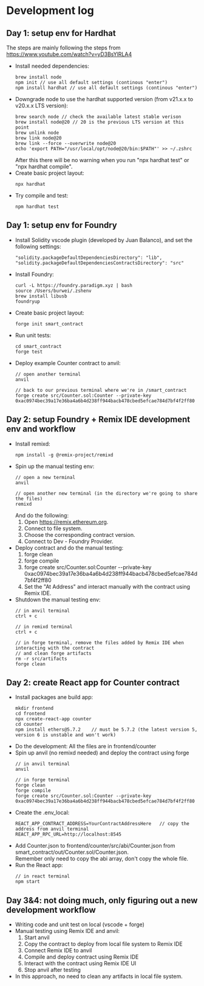 # Development log

## Day 1: setup env for Hardhat
 The steps are mainly following the steps from https://www.youtube.com/watch?v=yD3BsYlRLA4
 - Install needed dependencies:  
   ```
   brew install node
   npm init // use all default settings (continous "enter")
   npm install hardhat // use all default settings (continous "enter")
   ```
 - Downgrade node to use the hardhat supported version (from v21.x.x to v20.x.x LTS version):  
   ```
   brew search node // check the available latest stable verison
   brew install node@20 // 20 is the previous LTS version at this point
   brew unlink node
   brew link node@20
   brew link --force --overwrite node@20
   echo 'export PATH="/usr/local/opt/node@20/bin:$PATH"' >> ~/.zshrc
   ```
   After this there will be no warning when you run "npx hardhat test" or "npx hardhat compile".  
 - Create basic project layout:  
   ```
   npx hardhat
   ```
 - Try compile and test:  
   ```
   npm hardhat test
   ```

## Day 1: setup env for Foundry
 - Install Solidity vscode plugin (developed by Juan Balanco), and set the following settings:  
   ```
   "solidity.packageDefaultDependenciesDirectory": "lib",
   "solidity.packageDefaultDependenciesContractsDirectory": "src"
   ```
 - Install Foundry:  
   ```
   curl -L https://foundry.paradigm.xyz | bash
   source /Users/burwei/.zshenv
   brew install libusb 
   foundryup
   ```
 - Create basic project layout:  
   ```
   forge init smart_contract
   ```
 - Run unit tests:  
   ```
   cd smart_contract
   forge test
   ```
 - Deploy example Counter contract to anvil:  
   ```
   // open another terminal
   anvil

   // back to our previous terminal where we're in /smart_contract
   forge create src/Counter.sol:Counter --private-key 0xac0974bec39a17e36ba4a6b4d238ff944bacb478cbed5efcae784d7bf4f2ff80
   ```

## Day 2: setup Foundry + Remix IDE development env and workflow
 - Install remixd: 
   ```
   npm install -g @remix-project/remixd
   ```
 - Spin up the manual testing env:  
   ```
   // open a new terminal
   anvil

   // open another new terminal (in the directory we're going to share the files)
   remixd
   ``` 
   And do the following:  
   1. Open https://remix.ethereum.org.  
   2. Connect to file system.  
   3. Choose the corresponding contract version.
   4. Connect to Dev - Foundry Provider.  
 - Deploy contract and do the manual testing:  
   1. forge clean
   2. forge compile 
   3. forge create src/Counter.sol:Counter --private-key 0xac0974bec39a17e36ba4a6b4d238ff944bacb478cbed5efcae784d7bf4f2ff80 
   4. Set the "At Address" and interact manually with the contract using Remix IDE.  
 - Shutdown the manual testing env:  
   ```
   // in anvil terminal
   ctrl + c

   // in remixd terminal
   ctrl + c

   // in forge terminal, remove the files added by Remix IDE when interacting with the contract
   // and clean forge artifacts
   rm -r src/artifacts
   forge clean
   ```

## Day 2: create React app for Counter contract
 - Install packages ane build app:  
   ```
   mkdir frontend
   cd frontend
   npx create-react-app counter
   cd counter
   npm install ethers@5.7.2    // must be 5.7.2 (the latest version 5, version 6 is unstable and won't work)
   ```
 - Do the development: All the files are in frontend/counter
 - Spin up anvil (no remixd needed) and deploy the contract using forge
   ```
   // in anvil terminal
   anvil

   // in forge terminal
   forge clean
   forge compile
   forge create src/Counter.sol:Counter --private-key 0xac0974bec39a17e36ba4a6b4d238ff944bacb478cbed5efcae784d7bf4f2ff80  
   ```
 - Create the .env_local:  
   ```
   REACT_APP_CONTRACT_ADDRESS=YourContractAddressHere   // copy the address from anvil terminal
   REACT_APP_RPC_URL=http://localhost:8545
   ```
 - Add Counter.json to frontend/counter/src/abi/Counter.json from smart_contract/out/Counter.sol/Counter.json.   
   Remember only need to copy the abi array, don't copy the whole file.  
 - Run the React app:  
   ```
   // in react terminal
   npm start
   ```
## Day 3&4: not doing much, only figuring out a new development workflow 
 - Writing code and unit test on local (vscode + forge)
 - Manual testing using Remix IDE and anvil:  
   1. Start anvil
   2. Copy the contract to deploy from local file system to Remix IDE
   3. Connect Remix IDE to anvil
   4. Compile and deploy contract using Remix IDE
   5. Interact with the contract using Remix IDE UI
   6. Stop anvil after testing
 - In this approach, no need to clean any artifacts in local file system.  